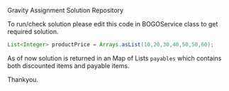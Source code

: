 Gravity Assignment Solution Repository

To run/check solution please edit this code in BOGOService class to get required solution.
```java
List<Integer> productPrice = Arrays.asList(10,20,30,40,50,50,60);
```

As of now solution is returned in an Map of Lists ```payables``` which contains both discounted items and payable items.

Thankyou.
